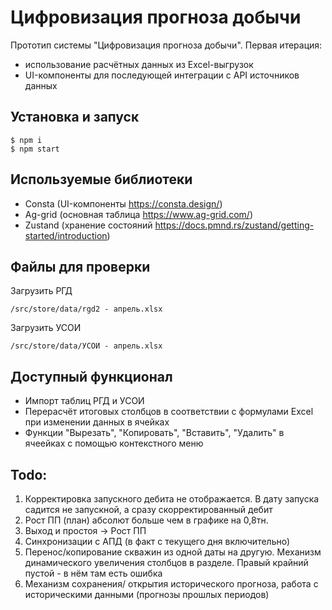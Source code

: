# Цифровизация прогноза добычи
Прототип системы "Цифровизация прогноза добычи". 
Первая итерация: 
- использование расчётных данных из Excel-выгрузок
- UI-компоненты для последующей интеграции с API источников данных

## Установка и запуск
```
$ npm i
$ npm start
```

## Используемые библиотеки

- Consta (UI-компоненты https://consta.design/)
- Ag-grid (основная таблица https://www.ag-grid.com/)
- Zustand (хранение состояний https://docs.pmnd.rs/zustand/getting-started/introduction)


## Файлы для проверки

Загрузить РГД

```
/src/store/data/rgd2 - апрель.xlsx 
```

Загрузить УСОИ
``` 
/src/store/data/УСОИ - апрель.xlsx
```

## Доступный функционал
- Импорт таблиц РГД и УСОИ
- Перерасчёт итоговых столбцов в соответствии с формулами Excel при изменении данных в ячейках
- Функции "Вырезать", "Копировать", "Вставить", "Удалить" в ячеейках с помощью контекстного меню

## Todo:

1. Корректировка запускного дебита не отображается. В дату запуска садится не запускной, а сразу скорректированный дебит
2. Рост ПП (план) абсолют больше чем в графике на 0,8тн. 
3. Выход и простоя -> Рост ПП
4. Cинхронизации с АПД (в факт с текущего дня включительно)
5. Перенос/копирование скважин из одной даты на другую. Механизм динамического увеличения столбцов в разделе. Правый крайний пустой - в нём там есть ошибка
6. Механизм сохранения/ открытия исторического прогноза, работа с историческими данными (прогнозы прошлых периодов)